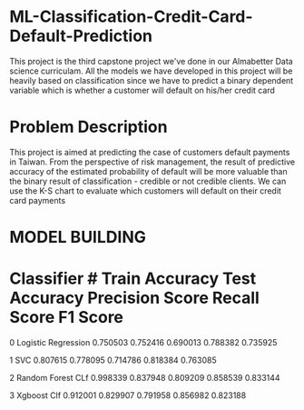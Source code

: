 
# ML-Classification-Credit-Card-Default-Prediction
This project is the third capstone project we've done in our Almabetter Data science curriculam. All the models we have developed in this project will be heavily based on classification since we have to predict a binary dependent variable which is whether a customer will default on his/her credit card

# Problem Description​

This project is aimed at predicting the case of customers default payments in Taiwan. From the perspective of risk management, the result of predictive accuracy of the estimated probability of default will be more valuable than the binary result of classification - credible or not credible clients. We can use the K-S chart to evaluate which customers will default on their credit card payments​

# MODEL BUILDING​
#   Classifier             # Train Accuracy	    Test Accuracy        Precision Score         Recall Score      F1 Score

0	  Logistic Regression  0.750503	           0.752416              0.690013	             0.788382	       0.735925

 1	   SVC	               0.807615	           0.778095	             0.714786	             0.818384      	 0.763085
 
 2	   Random Forest CLf   0.998339	           0.837948	             0.809209	             0.858539	       0.833144
 
 3	   Xgboost Clf         0.912001	           0.829907	             0.791958	             0.856982	       0.823188
